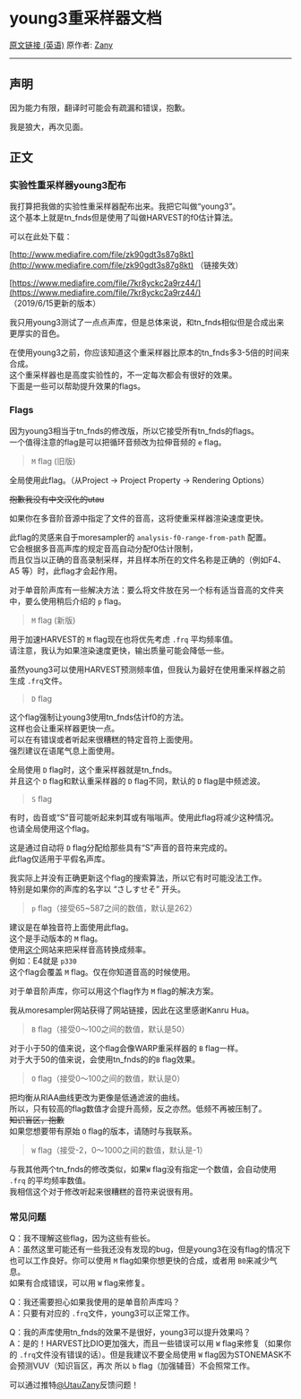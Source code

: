 # young3重采样器文档

[原文链接 (英语)](https://utaforum.net/threads/release-of-experimental-resampler-young3.19342/) 原作者: [Zany](https://utaforum.net/members/zany.5330/)

---

## 声明

因为能力有限，翻译时可能会有疏漏和错误，抱歉。  
  
我是狼大，再次见面。  

  
## 正文

### 实验性重采样器young3配布

我打算把我做的实验性重采样器配布出来。我把它叫做“young3”。  
这个基本上就是tn_fnds但是使用了叫做HARVEST的f0估计算法。  

可以在此处下载：

[http://www.mediafire.com/file/zk90gdt3s87g8kt](http://www.mediafire.com/file/zk90gdt3s87g8kt)
（链接失效）

[https://www.mediafire.com/file/7kr8yckc2a9rz44/](https://www.mediafire.com/file/7kr8yckc2a9rz44/)
（2019/6/15更新的版本）


我只用young3测试了一点点声库，但是总体来说，和tn_fnds相似但是合成出来更厚实的音色。  
  
在使用young3之前，你应该知道这个重采样器比原本的tn_fnds多3-5倍的时间来合成。  
这个重采样器也是高度实验性的，不一定每次都会有很好的效果。  
下面是一些可以帮助提升效果的flags。  
  
### Flags
因为young3相当于tn_fnds的修改版，所以它接受所有tn_fnds的flags。  
一个值得注意的flag是可以把循环音频改为拉伸音频的 `e` flag。  
  
> `M` flag (旧版)

全局使用此flag。（从Project -> Project Property -> Rendering Options）

~~抱歉我没有中文汉化的utau~~

如果你在多音阶音源中指定了文件的音高，这将使重采样器渲染速度更快。  
  
此flag的灵感来自于moresampler的 `analysis-f0-range-from-path` 配置。  
它会根据多音高声库的规定音高自动分配f0估计限制，  
而且仅当以正确的音高录制采样，并且样本所在的文件名称是正确的（例如F4、A5 等）时，此flag才会起作用。  
  
对于单音阶声库有一些解决方法：要么将文件放在另一个标有适当音高的文件夹中，要么使用稍后介绍的 `p` flag。  

> `M` flag (新版)

用于加速HARVEST的 `M` flag现在也将优先考虑 `.frq` 平均频率值。  
请注意，我认为如果渲染速度更快，输出质量可能会降低一些。  
  
虽然young3可以使用HARVEST预测频率值，但我认为最好在使用重采样器之前生成 `.frq`文件。  

> `D` flag

这个flag强制让young3使用tn_fnds估计f0的方法。  
这样也会让重采样器更快一点。  
可以在有错误或者听起来很糟糕的特定音符上面使用。  
强烈建议在语尾气息上面使用。  

全局使用 `D` flag时，这个重采样器就是tn_fnds。  
并且这个 `D` flag和默认重采样器的 `D` flag不同，默认的 `D` flag是中频滤波。  

> `S` flag

有时，齿音或“S”音可能听起来刺耳或有嗡嗡声。使用此flag将减少这种情况。  
也请全局使用这个flag。  
  
这是通过自动将 `D` flag分配给那些具有“S”声音的音符来完成的。  
此flag仅适用于平假名声库。  
  
我实际上并没有正确更新这个flag的搜索算法，所以它有时可能没法工作。  
特别是如果你的声库的名字以 “さしすせそ” 开头。  
  
> `p` flag（接受65~587之间的数值，默认是262）

建议是在单独音符上面使用此flag。  
这个是手动版本的 `M` flag。  
使用[这个](http://peabody.sapp.org/class/st2/lab/notehz/)网站来把采样音高转换成频率。  
例如：E4就是 `p330`  
这个flag会覆盖 `M` flag。仅在你知道音高的时候使用。  
  
对于单音阶声库，你可以用这个flag作为 `M` flag的解决方案。  
  
我从moresampler网站获得了网站链接，因此在这里感谢Kanru Hua。  
  
> `B` flag（接受0～100之间的数值，默认是50）

对于小于50的值来说，这个flag会像WARP重采样器的 `B` flag一样。  
对于大于50的值来说，会使用tn_fnds的的`B` flag效果。  
  
> `O` flag（接受0～100之间的数值，默认是0）

把均衡从RIAA曲线更改为更像是低通滤波的曲线。  
所以，只有较高的flag数值才会提升高频，反之亦然。低频不再被压制了。  
~~知识盲区，抱歉~~  
如果您想要带有原始 `O` flag的版本，请随时与我联系。  

> `W` flag（接受-2，0～1000之间的数值，默认是-1）

与我其他两个tn_fnds的修改类似，如果`W` flag没有指定一个数值，会自动使用 `.frq` 的平均频率数值。  
我相信这个对于修改听起来很糟糕的音符来说很有用。  

### 常见问题

Q：我不理解这些flag，因为这些有些长。  
A：虽然这里可能还有一些我还没有发现的bug，但是young3在没有flag的情况下也可以工作良好。你可以使用 `M` flag如果你想更快的合成，或者用 `B0`来减少气息。  
如果有合成错误，可以用 `W` flag来修复。  
  
Q：我还需要担心如果我使用的是单音阶声库吗？  
A：只要有对应的 `.frq`文件，young3可以正常工作。  
  
Q：我的声库使用tn_fnds的效果不是很好，young3可以提升效果吗？  
A：是的！HARVEST比DIO更加强大，而且一些错误可以用 `W` flag来修复（如果你的 `.frq`文件没有错误的话）。但是我建议不要全局使用 `W` flag因为STONEMASK不会预测VUV（知识盲区，再次 所以 `b` flag（加强辅音）不会照常工作。  
  
可以通过推特[@UtauZany](https://twitter.com/UtauZany)反馈问题！  


